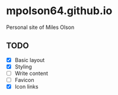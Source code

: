 # mpolson64.github.io
Personal site of Miles Olson

## TODO
- [x] Basic layout
- [x] Styling
- [ ] Write content
- [ ] Favicon
- [x] Icon links
